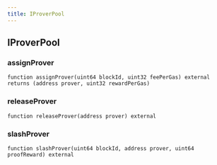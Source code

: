 ```yaml
---
title: IProverPool
---
```


## IProverPool

### assignProver

```solidity
function assignProver(uint64 blockId, uint32 feePerGas) external returns (address prover, uint32 rewardPerGas)
```

### releaseProver

```solidity
function releaseProver(address prover) external
```

### slashProver

```solidity
function slashProver(uint64 blockId, address prover, uint64 proofReward) external
```
